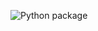 ![Python package](https://github.com/TiagoB19/microservice-django/workflows/Python%20package/badge.svg?branch=master)